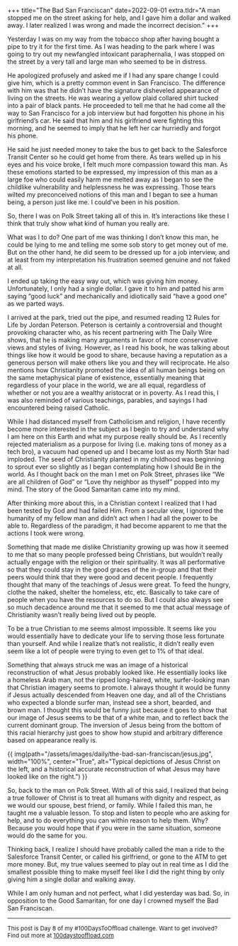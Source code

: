 +++
title="The Bad San Franciscan"
date=2022-09-01
extra.tldr="A man stopped me on the street asking for help, and I gave him a dollar and walked away. I later realized I was wrong and made the incorrect decision."
+++

Yesterday I was on my way from the tobacco shop after having bought a pipe to try it for the first time. As I was heading to the park where I was going to try out my newfangled intoxicant paraphernalia, I was stopped on the street by a very tall and large man who seemed to be in distress. 

He apologized profusely and asked me if I had any spare change I could give him, which is a pretty common event in San Francisco. The difference with him was that he didn’t have the signature disheveled appearance of living on the streets. He was wearing a yellow plaid collared shirt tucked into a pair of black pants. He proceeded to tell me that he had come all the way to San Francisco for a job interview but had forgotten his phone in his girlfriend’s car. He said that him and his girlfriend were fighting this morning, and he seemed to imply that he left her car hurriedly and forgot his phone. 

He said he just needed money to take the bus to get back to the Salesforce Transit Center so he could get home from there. As tears welled up in his eyes and his voice broke, I felt much more compassion toward this man. As these emotions started to be expressed, my impression of this man as a large foe who could easily harm me melted away as I began to see the childlike vulnerability and helplessness he was expressing. Those tears wilted my preconceived notions of this man and I began to see a human being, a person just like me. I could’ve been in his position.

So, there I was on Polk Street taking all of this in. It’s interactions like these I think that truly show what kind of human you really are. 

What was I to do? One part of me was thinking I don’t know this man, he could be lying to me and telling me some sob story to get money out of me. But on the other hand, he did seem to be dressed up for a job interview, and at least from my interpretation his frustration seemed genuine and not faked at all.

I ended up taking the easy way out, which was giving him money. Unfortunately, I only had a single dollar. I gave it to him and patted his arm saying “good luck” and mechanically and idiotically said “have a good one” as we parted ways.

I arrived at the park, tried out the pipe, and resumed reading 12 Rules for Life by Jordan Peterson. Peterson is certainly a controversial and thought provoking character who, as his recent partnering with The Daily Wire shows, that he is making many arguments in favor of more conservative views and styles of living. However, as I read his book, he was talking about things like how it would be good to share, because having a reputation as a generous person will make others like you and they will reciprocate. He also mentions how Christianity promoted the idea of all human beings being on the same metaphysical plane of existence, essentially meaning that regardless of your place in the world, we are all equal, regardless of whether or not you are a wealthy aristocrat or in poverty. As I read this, I was also reminded of various teachings, parables, and sayings I had encountered being raised Catholic. 

While I had distanced myself from Catholicism and religion, I have recently become more interested in the subject as I begin to try and understand why I am here on this Earth and what my purpose really should be. As I recently rejected materialism as a purpose for living (i.e. making tons of money as a tech bro), a vacuum had opened up and I became lost as my North Star had imploded. The seed of Christianity planted in my childhood was beginning to sprout ever so slightly as I began contemplating how I should Be in the world. As I thought back on the man I met on Polk Street, phrases like “We are all children of God” or “Love thy neighbor as thyself” popped into my mind. The story of the Good Samaritan came into my mind.

After thinking more about this, in a Christian context I realized that I had been tested by God and had failed Him. From a secular view, I ignored the humanity of my fellow man and didn’t act when I had all the power to be able to. Regardless of the paradigm, it had become apparent to me that the actions I took were wrong. 

Something that made me dislike Christianity growing up was how it seemed to me that so many people professed being Christians, but wouldn’t really actually engage with the religion or their spirituality. It was all performative so that they could stay in the good graces of the in-group and that their peers would think that they were good and decent people. I frequently thought that many of the teachings of Jesus were great. To feed the hungry, clothe the naked, shelter the homeless, etc, etc. Basically to take care of people when you have the resources to do so. But I could also always see so much decadence around me that it seemed to me that actual message of Christianity wasn’t really being lived out by people. 

To be a true Christian to me seems almost impossible. It seems like you would essentially have to dedicate your life to serving those less fortunate than yourself. And while I realize that’s not realistic, it didn’t really even seem like a lot of people were trying to even get to 1% of that ideal.

Something that always struck me was an image of a historical reconstruction of what Jesus probably looked like. He essentially looks like a homeless Arab man, not the ripped long-haired, white, surfer-looking man that Christian imagery seems to promote. I always thought it would be funny if Jesus actually descended from Heaven one day, and all of the Christians who expected a blonde surfer man, instead see a short, bearded, and brown man. I thought this would be funny just because it goes to show that our image of Jesus seems to be that of a white man, and to reflect back the current dominant group. The inversion of Jesus being from the bottom of this racial hierarchy just goes to show how stupid and arbitrary difference based on appearance really is. 

{{ img(path="/assets/images/daily/the-bad-san-franciscan/jesus.jpg", width="100%", center="True", alt="Typical depictions of Jesus Christ on the left, and a historical accurate reconstruction of what Jesus may have looked like on the right.") }}

So, back to the man on Polk Street. With all of this said, I realized that being a true follower of Christ is to treat all humans with dignity and respect, as we would our spouse, best friend, or family. While I failed this man, he taught me a valuable lesson. To stop and listen to people who are asking for help, and to do everything you can within reason to help them. Why? Because you would hope that if you were in the same situation, someone would do the same for you.

Thinking back, I realize I should have probably called the man a ride to the Salesforce Transit Center, or called his girlfriend, or gone to the ATM to get more money. But, my true values seemed to play out in real time as I did the smallest possible thing to make myself feel like I did the right thing by only giving him a single dollar and walking away. 

While I am only human and not perfect, what I did yesterday was bad. So, in opposition to the Good Samaritan, for one day I crowned myself the Bad San Franciscan.

---
<font size="2">
    This post is Day 8 of my #100DaysToOffload challenge. Want to get involved? Find out more at 
    <a href="https://100daystooffload.com">100daystooffload.com</a>
</font>